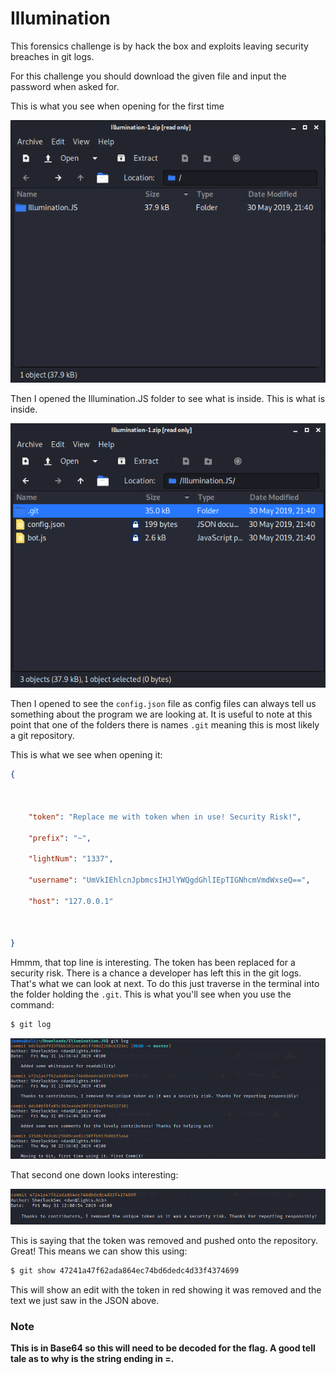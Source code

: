 # Illumination

This forensics challenge is by hack the box and exploits leaving security breaches in git logs.

For this challenge you should download the given file and input the password when asked for.

This is what you see when opening for the first time

![Opened the zip](./OpenZip1.PNG)

Then I opened the Illumination.JS folder to see what is inside. This is what is inside.

![Opened first folder](./OpenZip2.PNG)

Then I opened to see the `config.json` file as config files can always tell us something about the program we are looking at. It is useful to note at this point that one of the folders there is names `.git` meaning this is most likely a git repository.

This is what we see when opening it:

```json
{



	"token": "Replace me with token when in use! Security Risk!",

	"prefix": "~",

	"lightNum": "1337",

	"username": "UmVkIEhlcnJpbmcsIHJlYWQgdGhlIEpTIGNhcmVmdWxseQ==",

	"host": "127.0.0.1"



}
```
Hmmm, that top line is interesting. The token has been replaced for a security risk. There is a chance a developer has left this in the git logs. That's what we can look at next. To do this just traverse in the terminal into the folder holding the `.git`. This is what you'll see when you use the command:

```bash
$ git log
```
![Git Logs](./GitLog.PNG)

That second one down looks interesting:

![Interesting Git Log](./InterestingGitLog.PNG)

This is saying that the token was removed and pushed onto the repository. Great! This means we can show this using:

```bash
$ git show 47241a47f62ada864ec74bd6dedc4d33f4374699
```
This will show an edit with the token in red showing it was removed and the text we just saw in the JSON above.

### Note
**This is in Base64 so this will need to be decoded for the flag. A good tell tale as to why is the string ending in =.**
